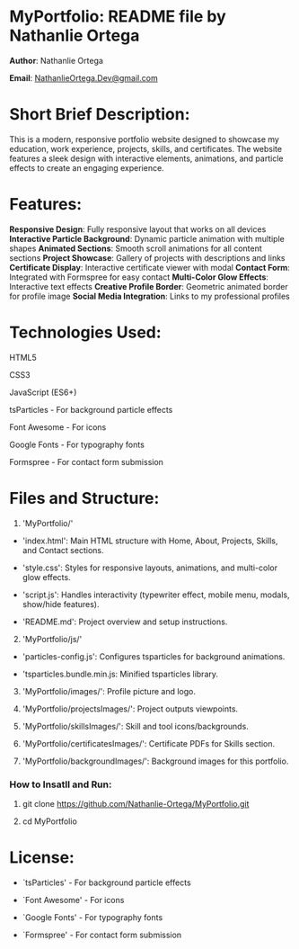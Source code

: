 # MyPortfolio: README file by Nathanlie Ortega


**Author**: Nathanlie Ortega


**Email**: NathanlieOrtega.Dev@gmail.com


# Short Brief Description:

This is a modern, responsive portfolio website designed to showcase my education, work experience, projects, skills, and certificates. The website features a sleek design with interactive elements, animations, and particle effects to create an engaging experience.


# Features:

**Responsive Design**: Fully responsive layout that works on all devices
**Interactive Particle Background**: Dynamic particle animation with multiple shapes
**Animated Sections**: Smooth scroll animations for all content sections
**Project Showcase**: Gallery of projects with descriptions and links
**Certificate Display**: Interactive certificate viewer with modal
**Contact Form**: Integrated with Formspree for easy contact
**Multi-Color Glow Effects**: Interactive text effects
**Creative Profile Border**: Geometric animated border for profile image
**Social Media Integration**: Links to my professional profiles

# Technologies Used:

HTML5

CSS3

JavaScript (ES6+)

tsParticles - For background particle effects

Font Awesome - For icons

Google Fonts - For typography fonts

Formspree - For contact form submission


# Files and Structure:

1. 'MyPortfolio/'

- 'index.html': Main HTML structure with Home, About, Projects, Skills, and Contact sections.



- 'style.css': Styles for responsive layouts, animations, and multi-color glow effects.



- 'script.js': Handles interactivity (typewriter effect, mobile menu, modals, show/hide features).



- 'README.md': Project overview and setup instructions.



2. 'MyPortfolio/js/'



- 'particles-config.js': Configures tsparticles for background animations.



- 'tsparticles.bundle.min.js: Minified tsparticles library.



3. 'MyPortfolio/images/': Profile picture and logo.



4. 'MyPortfolio/projectsImages/': Project outputs viewpoints.



5. 'MyPortfolio/skillsImages/': Skill and tool icons/backgrounds.



6. 'MyPortfolio/certificatesImages/': Certificate PDFs for Skills section.



7. 'MyPortfolio/backgroundImages/': Background images for this portfolio.



### How to Insatll and Run:

1. git clone https://github.com/Nathanlie-Ortega/MyPortfolio.git


2. cd MyPortfolio




# License:

- `tsParticles' - For background particle effects

- `Font Awesome' - For icons

- `Google Fonts' - For typography fonts

- `Formspree' - For contact form submission